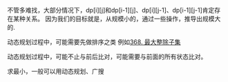 不管多难找，大部分情况下，dp[i][j]和dp[i-1][j]、dp[i][j-1]、dp[i-1][j-1]肯定存在某种关系。
因为我们的目标就是，从规模小的，通过一些操作，推导出规模大的.

动态规划过程中，可能需要先做排序之类  例如[368. 最大整除子集](https://leetcode-cn.com/problems/largest-divisible-subset/)

动态规划过程中，可能不止与前后比对，可能需要与前面的所有状态比对。

求最小，一般可以用动态规划、广搜